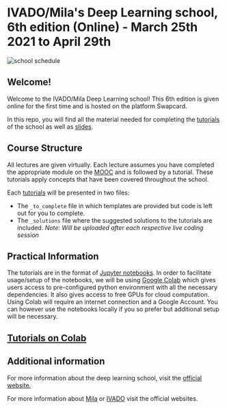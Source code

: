 # IVADO/Mila's Deep Learning school, 6th edition (Online) - March 25th 2021 to April 29th
![school schedule](https://ivado.ca/wp-content/uploads/2021/02/IVADO_DLschool_Calendar_v3_Agenda_noLogo.jpg)

## Welcome!

Welcome to the IVADO/Mila Deep Learning school! This 6th edition is given online for the first time and is hosted on the platform Swapcard.

In this repo, you will find all the material needed for completing the [tutorials](tutorials) of the school as well as [slides](slides).

## Course Structure

All lectures are given virtually. Each lecture assumes you have completed the appropriate module on the [MOOC](https://cours.edulib.org/courses/course-v1:UMontreal+IVADO-DL1EN+A2020/about) and is followed by a tutorial. These tutorials apply concepts that have been covered throughout the school.

Each [tutorials](tutorials) will be presented in two files:
* The `_to_complete` file in which templates are provided but code is left out for you to complete.
* The `_solutions` file where the suggested solutions to the tutorials are included. _Note: Will be uploaded after each respective live coding session_

## Practical Information

The tutorials are in the format of [Jupyter notebooks](http://jupyter.org). In order to facilitate usage/setup of the notebooks, we will be using [Google Colab](https://colab.research.google.com/github/mila-iqia/ivado-mila-dl-school-2021) which gives users access to pre-configured python environment with all the necessary dependencies. It also gives access to free GPUs for cloud computation. Using Colab will require an internet connection and a Google Account. You can however use the notebooks locally if you so prefer but additional setup will be necessary.

## [Tutorials on Colab](https://colab.research.google.com/github/mila-iqia/ivado-mila-dl-school-2021/)

## Additional information

For more information about the deep learning school, visit the [official website.](https://ivado.ca/en/events/6th-ivado-mila-deep-learning-school)

For more information about [Mila](https://mila.quebec) or [IVADO](https://ivado.ca) visit the official websites.
